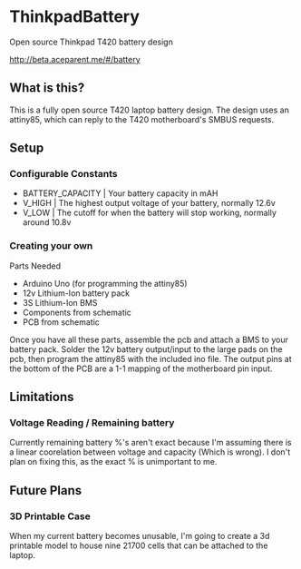 # ThinkpadBattery
Open source Thinkpad T420 battery design

http://beta.aceparent.me/#/battery


## What is this?

This is a fully open source T420 laptop battery design. The design uses an attiny85, which can reply to the T420 motherboard's SMBUS requests.

## Setup

### Configurable Constants

- BATTERY_CAPACITY | Your battery capacity in mAH
- V_HIGH | The highest output voltage of your battery, normally 12.6v
- V_LOW | The cutoff for when the battery will stop working, normally around 10.8v

### Creating your own

Parts Needed
- Arduino Uno (for programming the attiny85)
- 12v Lithium-Ion battery pack
- 3S Lithium-Ion BMS
- Components from schematic
- PCB from schematic


Once you have all these parts, assemble the pcb and attach a BMS to your battery pack. Solder the 12v battery output/input to the large pads on the pcb, then program the attiny85 with the included ino file. The output pins at the bottom of the PCB are a 1-1 mapping of the motherboard pin input.


## Limitations

### Voltage Reading / Remaining battery

Currently remaining battery %'s aren't exact because I'm assuming there is a linear coorelation between voltage and capacity (Which is wrong). I don't plan on fixing this, as the exact % is unimportant to me.


## Future Plans

### 3D Printable Case

When my current battery becomes unusable, I'm going to create a 3d printable model to house nine 21700 cells that can be attached to the laptop.
